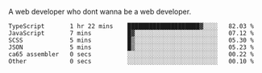 A web developer who dont wanna be a web developer.

<!--START_SECTION:waka-->

```text
TypeScript       1 hr 22 mins    ████████████████████▓░░░░   82.03 %
JavaScript       7 mins          █▓░░░░░░░░░░░░░░░░░░░░░░░   07.12 %
SCSS             5 mins          █▒░░░░░░░░░░░░░░░░░░░░░░░   05.30 %
JSON             5 mins          █▒░░░░░░░░░░░░░░░░░░░░░░░   05.23 %
ca65 assembler   0 secs          ░░░░░░░░░░░░░░░░░░░░░░░░░   00.22 %
Other            0 secs          ░░░░░░░░░░░░░░░░░░░░░░░░░   00.10 %
```

<!--END_SECTION:waka-->
